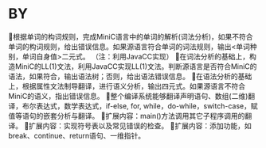 # BY
根据单词的构词规则，完成MiniC语言中的单词的解析(词法分析)，如果不符合单词的构词规则，给出错误信息。如果源语言符合单词的词法规则，输出<单词种别，单词自身值>二元式。
（注：利用JavaCC实现）
在词法分析的基础上，构造MiniC的LL(1)文法，利用JavaCC实现LL(1)文法。判断源语言是否符合MiniC的语法，如果符合，输出语法树；否则，给出语法错误信息。
在语法分析的基础上，根据属性文法制导翻译，进行语义分析，输出四元式。如果源语言不符合MiniC的语义，指出错误信息。
整个编译系统能够翻译声明语句、数组(二维)翻译，布尔表达式，数学表达式，if-else, for, while，do-while，switch-case，赋值等语句的嵌套分析与翻译。
扩展内容：main()方法调用其它子程序调用的翻译。
扩展内容：实现符号表以及常见错误的检查。
扩展内容：添加功能，如break、continue、return语句、一维指针。
